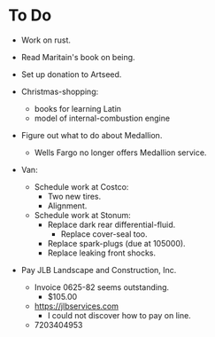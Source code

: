 # To Do

- Work on rust.

- Read Maritain's book on being.

- Set up donation to Artseed.

- Christmas-shopping:
  - books for learning Latin
  - model of internal-combustion engine

- Figure out what to do about Medallion.
  - Wells Fargo no longer offers Medallion
    service.

- Van:
  - Schedule work at Costco:
    - Two new tires.
    - Alignment.
  - Schedule work at Stonum:
    - Replace dark rear differential-fluid.
      - Replace cover-seal too.
    - Replace spark-plugs (due at 105000).
    - Replace leaking front shocks.

- Pay JLB Landscape and Construction, Inc.
  - Invoice 0625-82 seems outstanding.
    - $105.00
  - https://jlbservices.com
    - I could not discover how to pay on
      line.
  - 7203404953

<!-- EOF -->
